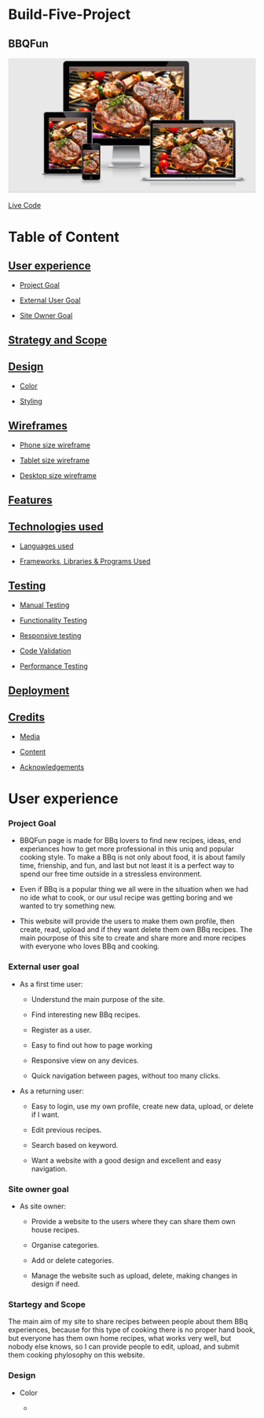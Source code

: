 # Build-Five-Project 

## BBQFun

![alt BBQfun page main image](static/images/readme-img.png)

[Live Code](https://flask-food-selection.herokuapp.com/)

# Table of Content

## [User experience](#user-experience)

  - [Project Goal](#project-goal)

  - [External User Goal](#external-user-goal)

  - [Site Owner Goal](#site-owner-goal)

## [Strategy and Scope](#strategy-and-scope)

## [Design](#design)

  - [Color](#color)
  
  - [Styling](#styling)

## [Wireframes](#wireframes)

  - [Phone size wireframe](#phone-size-wireframe)

  - [Tablet size wireframe](#tablet-size-wireframe)

  -  [Desktop size wireframe](#desktop-size-wireframe)

## [Features](#features)

## [Technologies used](#technologies-used)

* [Languages used](#languages-used)

* [Frameworks, Libraries & Programs Used](#frameworks-libraries-&-programs-used)

## [Testing](#testing)

* [Manual Testing](#manual-testing)

* [Functionality Testing](#functionality-testing)

* [Responsive testing](#responsive-testing)

* [Code Validation](#code-validation)

* [Performance Testing](#performance-testing)

## [Deployment](#deployment)

## [Credits](#credits)

* [Media](#media)

* [Content](#content)

* [Acknowledgements](#acknowledgements)

# User experience

### Project Goal

* BBQFun page is made for BBq lovers to find new recipes, ideas, end experiances how to get more professional in this uniq and popular cooking style.
To make a BBq is not only about food, it is about family time, frienship, and fun, and last but not least it is a perfect way to spend our free time outside in a stressless environment.

 * Even if BBq is a popular thing we all were in the situation when we had no ide what to cook, or our usul recipe was getting boring and we wanted to try something new.

 * This website will provide the users to make them own profile, then create, read, upload and if they want delete them own BBq recipes.
  The main pourpose of this site to create and share more and more recipes with everyone who loves BBq and cooking.

### External user goal

 * As a first time user:

   * Understund the main purpose of the site.

   * Find interesting new BBq recipes.

   * Register as a user.

   * Easy to find out how to page working

   * Responsive view on any devices.

   * Quick navigation between pages, without too many clicks. 

 * As a returning user:

   * Easy to login, use my own profile, create new data, upload, or delete if I want.

   * Edit previous recipes.

   * Search based on keyword.

   * Want a website with a good design and excellent and easy navigation.

### Site owner goal

* As site owner:

  * Provide a website to the users where they can share them own house recipes.

  * Organise categories.

  * Add or delete categories.

  * Manage the website such as upload, delete, making changes in design if need.

### Startegy and Scope


The main aim of my site to share recipes between people about them BBq experiences, because for this type of cooking there is no proper hand book, but everyone has them own home recipes, what works very well, but nobody else knows, so I can provide people to edit, upload, and submit them cooking phylosophy on this website.

### Design

* Color

  * 





